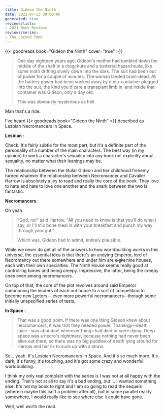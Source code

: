 ```yaml
---
title: Gideon the Ninth
date: 2021-07-13 00:00:00
generated: true
reviews/lists:
- 2021 Book Reviews
reviews/series:
- The Locked Tomb
---
```

{{< goodreads book="Gideon the Ninth" cover="true" >}}

> One day eighteen years ago, Gideon's mother had tumbled down the middle of
> the shaft in a dragchute and a battered hazard suite, like some moth
> drifting slowly down into the dark. The suit had been out of power for a
> couple of minutes. The woman landed brain-dead. All the battery power had
> been sucked away by a bio-container plugged into the suit, the kind you'd
> care a transplant limb in, and inside that container was Gideon, only a day
> old.  
> 
> This was obviously mysterious as hell.  

<!--more-->

Man that's a ride.  

I've heard {{< goodreads book="Gideon the Ninth" >}} described as Lesbian Necromancers in Space.  

**Lesbian** :  

Check. It's fairly subtle for the most part, but it's a definite part of the personality of a number of the main characters. The best way (in my opinion) to work a character's sexuality into any book not explicitly about sexuality, no matter what their leanings may be.  

The relationship between the titular Gideon and her childhood frenemy turned whatever the relationship between Necromancer and Cavalier Harrow is absolutely a joy to read and really the core of the book. They love to hate and hate to love one another and the snark between the two is fantastic.  

**Necromancers** :  

Oh yeah.  

> "God, no!" said Harrow. "All you need to know is that you'll do what I say,
> or I'll mix bone meal in with your breakfast and punch my way through your
> gut."  
> 
> Which was, Gideon had to admit, entirely plausible.  

While we never do get all of the answers to how worldbuilding works in this universe, the essential idea is that there's an undying Emperor, lord of Necromancy out there somewhere and under him are ~~eight~~ nine houses, each with their own specialties. The Ninth House seems really good at controlling bones and being creepy. Impressive, the latter, being the creepy ones even among necromancers.  

On top of that, the core of the plot revolves around said Emperor summoning the leaders of each out house to a sort of competition to become new Lyctors-- even more powerful necromancers--through some initially unspecified series of tests.  

**In Space** :  

> That was a good point. If there was one thing Gideon knew about
> necromancers, it was that they needed power. Thanergy--death juice--was
> abundant wherever things had died or were dying. Deep space was a necro's
> nightmare, because nothing had never been alive out there, so there was no
> big puddles of death lying around for Harrow and her ilk to suck up with a
> straw.

So... yeah. It's Lesbian Necromancers in Space. And it's so much more. It's dark, it's funny, it's touching, and it's got some crazy and wonderful worldbuilding.  

I think my only real complain with the series is I was not at all happy with the ending. That's not at all to say it's a bad ending, but ... I wanted something else. It's not my book to right and I am so going to read the sequels (wherein maybe this isn't a problem after all), but in some parallel reality somewhere, I would really like to see where else it could have gone.  

Well, well worth the read.


